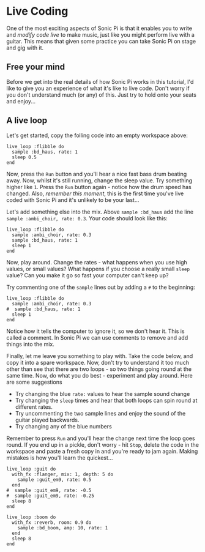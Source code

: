 # Live Coding

One of the most exciting aspects of Sonic Pi is that it enables you to
write and *modify code live* to make music, just like you might perform
live with a guitar. This means that given some practice you can take
Sonic Pi on stage and gig with it.

## Free your mind

Before we get into the real details of how Sonic Pi works in this
tutorial, I'd like to give you an experience of what it's like to live
code. Don't worry if you don't understand much (or any) of this. Just
try to hold onto your seats and enjoy...

## A live loop

Let's get started, copy the folling code into an empty workspace above:

```
live_loop :flibble do
  sample :bd_haus, rate: 1
  sleep 0.5
end
```

Now, press the `Run` button and you'll hear a nice fast bass drum
beating away. Now, whilst it's still running, change the sleep
value. Try something higher like `1`. Press the `Run` button again -
notice how the drum speed has changed. Also, *remember this moment*, this
is the first time you've live coded with Sonic Pi and it's unlikely to
be your last...

Let's add something else into the mix. Above `sample :bd_haus` add the
line `sample :ambi_choir, rate: 0.3`. Your code should look like this:


```
live_loop :flibble do
  sample :ambi_choir, rate: 0.3
  sample :bd_haus, rate: 1
  sleep 1
end
```

Now, play around. Change the rates - what happens when you use high
values, or small values? What happens if you choose a really small
`sleep` value? Can you make it go so fast your computer can't keep up?

Try commenting one of the `sample` lines out by adding a `#` to the
beginning:

```
live_loop :flibble do
  sample :ambi_choir, rate: 0.3
#  sample :bd_haus, rate: 1
  sleep 1
end

```

Notice how it tells the computer to ignore it, so we don't hear it. This
is called a comment. In Sonic Pi we can use comments to remove and add
things into the mix.

Finally, let me leave you something to play with. Take the code below,
and copy it into a spare workspace. Now, don't try to understand it too
much other than see that there are two loops - so two things going round
at the same time. Now, do what you do best - experiment and play
around. Here are some suggestions

* Try changing the blue `rate:` values to hear the sample sound change
* Try changing the `sleep` times and hear that both loops can spin round at
different rates. 
* Try uncommenting the two sample lines and enjoy the sound of the
guitar played backwards.
* Try changing any of the blue numbers


Remember to press `Run` and you'll hear the change next time the loop
goes round. If you end up in a pickle, don't worry - hit `Stop`, delete
the code in the workspace and paste a fresh copy in and you're ready to
jam again. Making mistakes is how you'll learn the quickest...


```
live_loop :guit do
  with_fx :flanger, mix: 1, depth: 5 do
    sample :guit_em9, rate: 0.5
  end
#  sample :guit_em9, rate: -0.5
#  sample :guit_em9, rate: -0.25
  sleep 8
end

live_loop :boom do
  with_fx :reverb, room: 0.9 do
    sample :bd_boom, amp: 10, rate: 1
  end
  sleep 8
end
```

